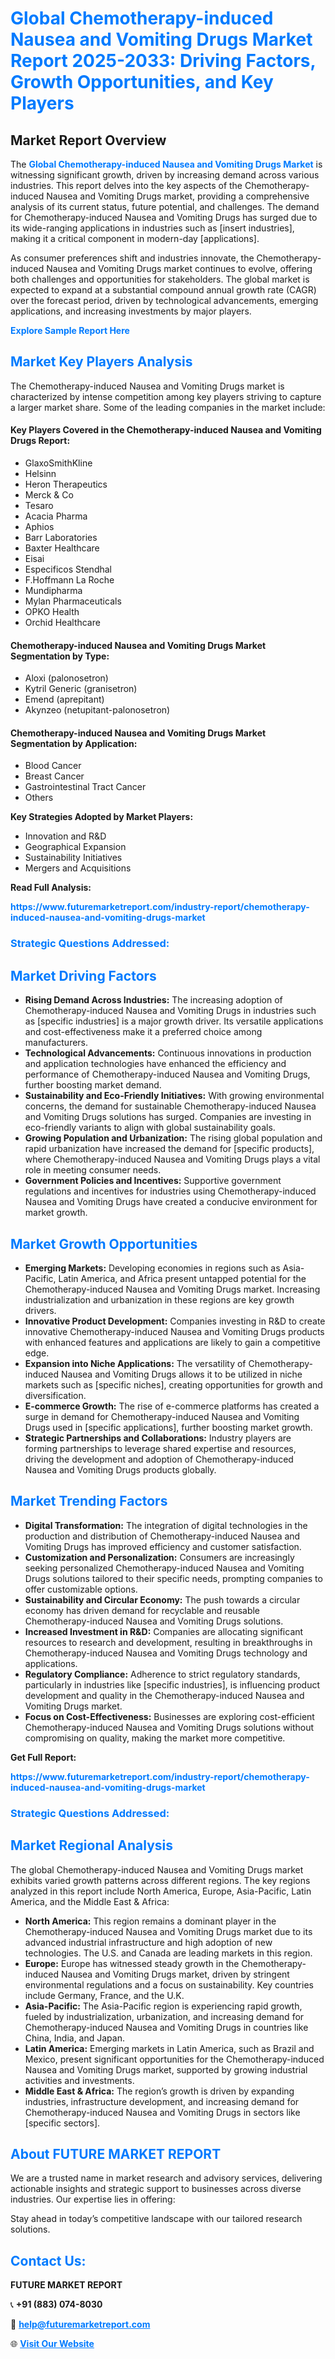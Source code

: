 <h1 style="color: #007BFF;">Global Chemotherapy-induced Nausea and Vomiting Drugs Market Report 2025-2033: Driving Factors, Growth Opportunities, and Key Players</h1>

<section id="overview">
<h2>Market Report Overview</h2>
<p>The <a href="https://www.futuremarketreport.com/industry-report/chemotherapy-induced-nausea-and-vomiting-drugs-market" style="color: #007BFF; text-decoration: none;"><strong>Global Chemotherapy-induced Nausea and Vomiting Drugs Market</strong></a> is witnessing significant growth, driven by increasing demand across various industries. This report delves into the key aspects of the Chemotherapy-induced Nausea and Vomiting Drugs market, providing a comprehensive analysis of its current status, future potential, and challenges. The demand for Chemotherapy-induced Nausea and Vomiting Drugs has surged due to its wide-ranging applications in industries such as [insert industries], making it a critical component in modern-day [applications].</p>
<p>As consumer preferences shift and industries innovate, the Chemotherapy-induced Nausea and Vomiting Drugs market continues to evolve, offering both challenges and opportunities for stakeholders. The global market is expected to expand at a substantial compound annual growth rate (CAGR) over the forecast period, driven by technological advancements, emerging applications, and increasing investments by major players.</p>
</section>

<section id="overview">
<p><a href="https://www.futuremarketreport.com/request-sample/reportId=32141" style="color: #007BFF; text-decoration: none;"><strong>Explore Sample Report Here</strong></a></p>
</section>

<section id="key-players">
<h2 style="color: #007BFF;">Market Key Players Analysis</h2>
<p>The Chemotherapy-induced Nausea and Vomiting Drugs market is characterized by intense competition among key players striving to capture a larger market share. Some of the leading companies in the market include:</p>
<h4>Key Players Covered in the Chemotherapy-induced Nausea and Vomiting Drugs Report:</h4>
<ul><li>GlaxoSmithKline</li><li>Helsinn</li><li>Heron Therapeutics</li><li>Merck &amp; Co</li><li>Tesaro</li><li>Acacia Pharma</li><li>Aphios</li><li>Barr Laboratories</li><li>Baxter Healthcare</li><li>Eisai</li><li>Especificos Stendhal</li><li>F.Hoffmann La Roche</li><li>Mundipharma</li><li>Mylan Pharmaceuticals</li><li>OPKO Health</li><li>Orchid Healthcare</li></ul>
<h4>Chemotherapy-induced Nausea and Vomiting Drugs Market Segmentation by Type:</h4>
<ul><li>Aloxi (palonosetron)</li><li>Kytril Generic (granisetron)</li><li>Emend (aprepitant)</li><li>Akynzeo (netupitant-palonosetron)</li></ul>

<h4>Chemotherapy-induced Nausea and Vomiting Drugs Market Segmentation by Application:</h4>
<ul><li>Blood Cancer</li><li>Breast Cancer</li><li>Gastrointestinal Tract Cancer</li><li>Others</li></ul>
<p><strong>Key Strategies Adopted by Market Players:</strong></p>
<ul>
<li>Innovation and R&D</li>
<li>Geographical Expansion</li>
<li>Sustainability Initiatives</li>
<li>Mergers and Acquisitions</li>
</ul>
</section>

<section>
<p><strong>Read Full Analysis: </strong></p><a href="https://www.futuremarketreport.com/industry-report/chemotherapy-induced-nausea-and-vomiting-drugs-market" style="color: #007BFF; text-decoration: none;"><strong>https://www.futuremarketreport.com/industry-report/chemotherapy-induced-nausea-and-vomiting-drugs-market</strong></a>
<h3 style="color: #007BFF;">Strategic Questions Addressed:</h3>
</section>

<section id="driving-factors">
<h2 style="color: #007BFF;">Market Driving Factors</h2>
<ul>
<li><strong>Rising Demand Across Industries:</strong> The increasing adoption of Chemotherapy-induced Nausea and Vomiting Drugs in industries such as [specific industries] is a major growth driver. Its versatile applications and cost-effectiveness make it a preferred choice among manufacturers.</li>
<li><strong>Technological Advancements:</strong> Continuous innovations in production and application technologies have enhanced the efficiency and performance of Chemotherapy-induced Nausea and Vomiting Drugs, further boosting market demand.</li>
<li><strong>Sustainability and Eco-Friendly Initiatives:</strong> With growing environmental concerns, the demand for sustainable Chemotherapy-induced Nausea and Vomiting Drugs solutions has surged. Companies are investing in eco-friendly variants to align with global sustainability goals.</li>
<li><strong>Growing Population and Urbanization:</strong> The rising global population and rapid urbanization have increased the demand for [specific products], where Chemotherapy-induced Nausea and Vomiting Drugs plays a vital role in meeting consumer needs.</li>
<li><strong>Government Policies and Incentives:</strong> Supportive government regulations and incentives for industries using Chemotherapy-induced Nausea and Vomiting Drugs have created a conducive environment for market growth.</li>
</ul>
</section>

<section id="growth-opportunities">
<h2 style="color: #007BFF;">Market Growth Opportunities</h2>
<ul>
<li><strong>Emerging Markets:</strong> Developing economies in regions such as Asia-Pacific, Latin America, and Africa present untapped potential for the Chemotherapy-induced Nausea and Vomiting Drugs market. Increasing industrialization and urbanization in these regions are key growth drivers.</li>
<li><strong>Innovative Product Development:</strong> Companies investing in R&D to create innovative Chemotherapy-induced Nausea and Vomiting Drugs products with enhanced features and applications are likely to gain a competitive edge.</li>
<li><strong>Expansion into Niche Applications:</strong> The versatility of Chemotherapy-induced Nausea and Vomiting Drugs allows it to be utilized in niche markets such as [specific niches], creating opportunities for growth and diversification.</li>
<li><strong>E-commerce Growth:</strong> The rise of e-commerce platforms has created a surge in demand for Chemotherapy-induced Nausea and Vomiting Drugs used in [specific applications], further boosting market growth.</li>
<li><strong>Strategic Partnerships and Collaborations:</strong> Industry players are forming partnerships to leverage shared expertise and resources, driving the development and adoption of Chemotherapy-induced Nausea and Vomiting Drugs products globally.</li>
</ul>
</section>

<section id="trending-factors">
<h2 style="color: #007BFF;">Market Trending Factors</h2>
<ul>
<li><strong>Digital Transformation:</strong> The integration of digital technologies in the production and distribution of Chemotherapy-induced Nausea and Vomiting Drugs has improved efficiency and customer satisfaction.</li>
<li><strong>Customization and Personalization:</strong> Consumers are increasingly seeking personalized Chemotherapy-induced Nausea and Vomiting Drugs solutions tailored to their specific needs, prompting companies to offer customizable options.</li>
<li><strong>Sustainability and Circular Economy:</strong> The push towards a circular economy has driven demand for recyclable and reusable Chemotherapy-induced Nausea and Vomiting Drugs solutions.</li>
<li><strong>Increased Investment in R&D:</strong> Companies are allocating significant resources to research and development, resulting in breakthroughs in Chemotherapy-induced Nausea and Vomiting Drugs technology and applications.</li>
<li><strong>Regulatory Compliance:</strong> Adherence to strict regulatory standards, particularly in industries like [specific industries], is influencing product development and quality in the Chemotherapy-induced Nausea and Vomiting Drugs market.</li>
<li><strong>Focus on Cost-Effectiveness:</strong> Businesses are exploring cost-efficient Chemotherapy-induced Nausea and Vomiting Drugs solutions without compromising on quality, making the market more competitive.</li>
</ul>
</section>

<section>
<p><strong>Get Full Report: </strong></p><a href="https://www.futuremarketreport.com/industry-report/chemotherapy-induced-nausea-and-vomiting-drugs-market" style="color: #007BFF; text-decoration: none;"><strong>https://www.futuremarketreport.com/industry-report/chemotherapy-induced-nausea-and-vomiting-drugs-market</strong></a>
<h3 style="color: #007BFF;">Strategic Questions Addressed:</h3>
</section>


<section id="regional-analysis">
<h2 style="color: #007BFF;">Market Regional Analysis</h2>
<p>The global Chemotherapy-induced Nausea and Vomiting Drugs market exhibits varied growth patterns across different regions. The key regions analyzed in this report include North America, Europe, Asia-Pacific, Latin America, and the Middle East & Africa:</p>
<ul>
<li><strong>North America:</strong> This region remains a dominant player in the Chemotherapy-induced Nausea and Vomiting Drugs market due to its advanced industrial infrastructure and high adoption of new technologies. The U.S. and Canada are leading markets in this region.</li>
<li><strong>Europe:</strong> Europe has witnessed steady growth in the Chemotherapy-induced Nausea and Vomiting Drugs market, driven by stringent environmental regulations and a focus on sustainability. Key countries include Germany, France, and the U.K.</li>
<li><strong>Asia-Pacific:</strong> The Asia-Pacific region is experiencing rapid growth, fueled by industrialization, urbanization, and increasing demand for Chemotherapy-induced Nausea and Vomiting Drugs in countries like China, India, and Japan.</li>
<li><strong>Latin America:</strong> Emerging markets in Latin America, such as Brazil and Mexico, present significant opportunities for the Chemotherapy-induced Nausea and Vomiting Drugs market, supported by growing industrial activities and investments.</li>
<li><strong>Middle East & Africa:</strong> The region’s growth is driven by expanding industries, infrastructure development, and increasing demand for Chemotherapy-induced Nausea and Vomiting Drugs in sectors like [specific sectors].</li>
</ul>
</section>

<footer>
<h2 style="color: #007BFF;">About FUTURE MARKET REPORT</h2>
<p>We are a trusted name in market research and advisory services, delivering actionable insights and strategic support to businesses across diverse industries. Our expertise lies in offering:</p>

<p>Stay ahead in today’s competitive landscape with our tailored research solutions.</p>

<h2 style="color: #007BFF;">Contact Us:</h2>
<p><strong>FUTURE MARKET REPORT</strong></p>
<p>📞 <strong>+91 (883) 074-8030</strong></p>
<p>📧 <strong><a href="mailto:help@futuremarketreport.com" style="color: #007BFF;">help@futuremarketreport.com</a></strong></p>
<p>🌐 <strong><a href="https://www.futuremarketreport.com/" style="color: #007BFF;">Visit Our Website</a></strong></p>
</footer>
